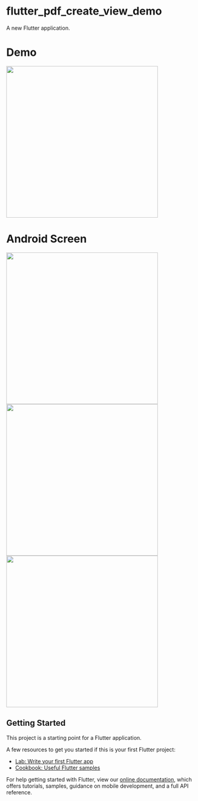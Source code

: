 # flutter_pdf_create_view_demo

A new Flutter application.

# Demo
<img src="https://user-images.githubusercontent.com/59611415/121679593-21929a00-cad6-11eb-8fa5-195c122a207d.gif" height =400>

# Android Screen
<img height="400px" src="https://user-images.githubusercontent.com/59611415/121679753-530b6580-cad6-11eb-9615-829f8a46b586.png"> <img height="400px" src="https://user-images.githubusercontent.com/59611415/115421041-44f94100-a219-11eb-9ae3-db68b2e2ef08.png"> <img height="400px" src="https://user-images.githubusercontent.com/59611415/121679847-6f0f0700-cad6-11eb-9feb-7eba9f756002.png">


## Getting Started

This project is a starting point for a Flutter application.

A few resources to get you started if this is your first Flutter project:

- [Lab: Write your first Flutter app](https://flutter.dev/docs/get-started/codelab)
- [Cookbook: Useful Flutter samples](https://flutter.dev/docs/cookbook)

For help getting started with Flutter, view our
[online documentation](https://flutter.dev/docs), which offers tutorials,
samples, guidance on mobile development, and a full API reference.

